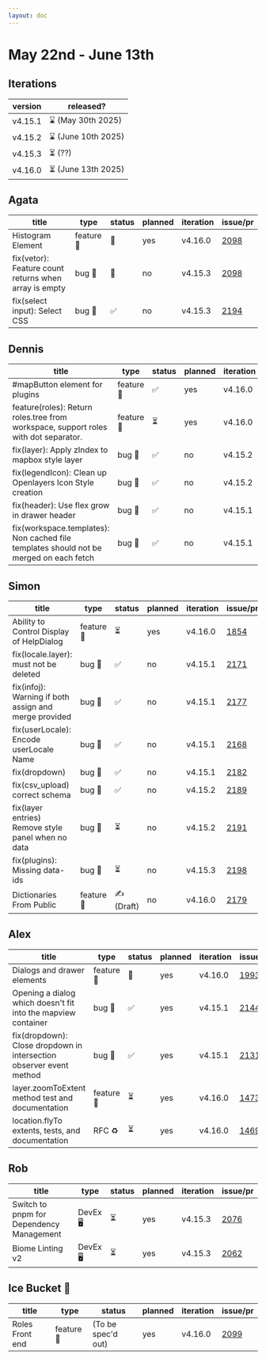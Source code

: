 ```yaml
---
layout: doc
---
```


# May 22nd - June 13th

## Iterations

| version | released?           |
| ------- | ------------------- |
| v4.15.1 | ⌛ (May 30th 2025)  |
| v4.15.2 | ⌛ (June 10th 2025)             |
| v4.15.3 | ⏳ (??)             |
| v4.16.0 | ⏳ (June 13th 2025) |

## Agata

| title             | type       | status | planned | iteration | issue/pr                                            |
| ----------------- | ---------- | ------ | ------- | --------- | --------------------------------------------------- |
| Histogram Element | feature 🚀 | 👀     | yes     | v4.16.0   | [2098](https://github.com/GEOLYTIX/xyz/issues/2098) |
| fix(vetor): Feature count returns when array is empty | bug 🐛  | 👀     | no     | v4.15.3   | [2098](https://github.com/GEOLYTIX/xyz/issues/2098) |
| fix(select input): Select CSS | bug 🐛  | ✅     | no     | v4.15.3   | [2194](https://github.com/GEOLYTIX/xyz/pull/2198) |

## Dennis

| title                                                                                  | type       | status | planned | iteration | issue/pr                                            |
| -------------------------------------------------------------------------------------- | ---------- | ------ | ------- | --------- | --------------------------------------------------- |
| #mapButton element for plugins                                                         | feature 🚀 | ✅     | yes     | v4.16.0   | [1460](https://github.com/GEOLYTIX/xyz/issues/1460) |
| feature(roles): Return roles.tree from workspace, support roles with dot separator. | feature 🚀 | ⏳     | yes     | v4.16.0   | [2099](https://github.com/GEOLYTIX/xyz/issues/2099) |
| fix(layer): Apply zIndex to mapbox style layer                                         | bug 🐛     | ✅     | no      | v4.15.2   | [2167](https://github.com/GEOLYTIX/xyz/pull/2167)   |
| fix(legendIcon): Clean up Openlayers Icon Style creation                               | bug 🐛     | ✅     | no      | v4.15.2   | [2099](https://github.com/GEOLYTIX/xyz/issues/2099) |
| fix(header): Use flex grow in drawer header                                            | bug 🐛     | ✅     | no      | v4.15.1   | [2172](https://github.com/GEOLYTIX/xyz/issues/2172) |
| fix(workspace.templates): Non cached file templates should not be merged on each fetch | bug 🐛     | ✅     | no      | v4.15.1   | [2180](https://github.com/GEOLYTIX/xyz/issues/2180) |

## Simon

| title                                                 | type       | status | planned | iteration | issue/pr                                            |
| ----------------------------------------------------- | ---------- | ------ | ------- | --------- | --------------------------------------------------- |
| Ability to Control Display of HelpDialog              | feature 🚀 | ⏳     | yes     | v4.16.0   | [1854](https://github.com/GEOLYTIX/xyz/issues/1854) |
| fix(locale.layer): must not be deleted                | bug 🐛     | ✅     | no      | v4.15.1   | [2171](https://github.com/GEOLYTIX/xyz/pull/2171)   |
| fix(infoj): Warning if both assign and merge provided | bug 🐛     | ✅     | no      | v4.15.1   | [2177](https://github.com/GEOLYTIX/xyz/pull/2177)   |
| fix(userLocale): Encode userLocale Name               | bug 🐛     | ✅     | no      | v4.15.1   | [2168](https://github.com/GEOLYTIX/xyz/pull/2168)   |
| fix(dropdown)                                         | bug 🐛     | ✅     | no      | v4.15.1   | [2182](https://github.com/GEOLYTIX/xyz/pull/2182)   |
| fix(csv_upload) correct schema                                         | bug 🐛     | ✅     | no      | v4.15.2| [2189](https://github.com/GEOLYTIX/xyz/pull/2189)   |
| fix(layer entries) Remove style panel when no data | bug 🐛     |  ⏳    | no      | v4.15.2| [2191](https://github.com/GEOLYTIX/xyz/pull/2191)   |
| fix(plugins): Missing data-ids | bug 🐛     |  ⏳    | no      | v4.15.3| [2198](https://github.com/GEOLYTIX/xyz/pull/2198)   |
| Dictionaries From Public | feature 🚀     |  ✍️ (Draft)    | no      | v4.16.0| [2179](https://github.com/GEOLYTIX/xyz/pull/2179)   |


## Alex

| title                                                               | type       | status | planned | iteration | issue/pr                                            |
| ------------------------------------------------------------------- | ---------- | ------ | ------- | --------- | --------------------------------------------------- |
| Dialogs and drawer elements                                         | feature 🚀 | 👀     | yes     | v4.16.0   | [1993](https://github.com/GEOLYTIX/xyz/issues/1993) |
| Opening a dialog which doesn't fit into the mapview container       | bug 🐛     | ✅     | yes     | v4.15.1   | [2144](https://github.com/GEOLYTIX/xyz/issues/2144) |
| fix(dropdown): Close dropdown in intersection observer event method | bug 🐛     | ✅     | yes     | v4.15.1   | [2131](https://github.com/GEOLYTIX/xyz/issues/2131) |
| layer.zoomToExtent method test and documentation                    | feature 🚀 | ⏳     | yes     | v4.16.0   | [1473](https://github.com/GEOLYTIX/xyz/issues/1473) |
| location.flyTo extents, tests, and documentation                    | RFC ♻️     | ⏳     | yes     | v4.16.0   | [1469](https://github.com/GEOLYTIX/xyz/issues/1469) |

## Rob

| title                                    | type     | status | planned | iteration | issue/pr                                            |
| ---------------------------------------- | -------- | ------ | ------- | --------- | --------------------------------------------------- |
| Switch to pnpm for Dependency Management | DevEx 🖥️ | ⏳     | yes     | v4.15.3   | [2076](https://github.com/GEOLYTIX/xyz/issues/2076) |
| Biome Linting v2                         | DevEx 🖥️ | ⏳     | yes     | v4.15.3   | [2062](https://github.com/GEOLYTIX/xyz/issues/2062) |

## Ice Bucket 🧊

| title           | type       | status             | planned | iteration | issue/pr                                            |
| --------------- | ---------- | ------------------ | ------- | --------- | --------------------------------------------------- |
| Roles Front end | feature 🚀 | (To be spec'd out) | yes     | v4.16.0   | [2099](https://github.com/GEOLYTIX/xyz/issues/2099) |

